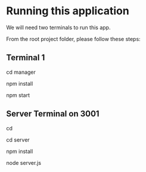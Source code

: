 # **Running this application**

We will need two terminals to run this app.

From the root project folder, please follow these steps:

## Terminal 1

cd manager

npm install

npm start

## Server Terminal on 3001

cd

cd server

npm install

node server.js
